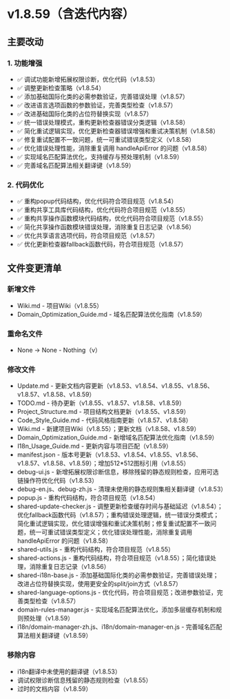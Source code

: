 # v1.8.59（含迭代内容）

## 主要改动

### 1. 功能增强

- ✅ 调试功能新增拓展权限诊断，优化代码（v1.8.53）
- ✅ 调整更新检查策略（v1.8.54）
- ✅ 添加基础国际化类的必需参数验证，完善错误处理（v1.8.57）
- ✅ 改进语言选项函数的参数验证，完善类型检查（v1.8.57）
- ✅ 改进基础国际化类的占位符替换实现（v1.8.57）
- ✅ 统一错误处理模式，重构更新检查器错误分类逻辑（v1.8.58）
- ✅ 简化重试逻辑实现，优化更新检查器错误增强和重试决策机制（v1.8.58）
- ✅ 修复重试配置不一致问题，统一可重试错误类型定义（v1.8.58）
- ✅ 优化错误处理性能，消除重复调用 handleApiError 的问题（v1.8.58）
- ✅ 实现域名匹配算法优化，支持缓存与预处理机制（v1.8.59）
- ✅ 完善域名匹配算法相关翻译键（v1.8.59）

### 2. 代码优化

- ✅ 重构popup代码结构，优化代码符合项目规范（v1.8.54）
- ✅ 重构共享工具库代码结构，优化代码符合项目规范（v1.8.55）
- ✅ 重构共享操作函数模块代码结构，优化代码符合项目规范（v1.8.55）
- ✅ 简化共享操作函数模块错误处理，消除重复日志记录（v1.8.56）
- ✅ 优化共享语言选项代码，符合项目规范（v1.8.57）
- ✅ 优化更新检查器fallback函数代码，符合项目规范（v1.8.57）

## 文件变更清单

### 新增文件

- Wiki.md - 项目Wiki（v1.8.55）
- Domain_Optimization_Guide.md - 域名匹配算法优化指南（v1.8.59）

### 重命名文件

- None → None - Nothing（v）

### 修改文件

- Update.md - 更新文档内容更新（v1.8.53、v1.8.54、v1.8.55、v1.8.56、v1.8.57、v1.8.58、v1.8.59）
- TODO.md - 待办更新（v1.8.55、v1.8.57、v1.8.58、v1.8.59）
- Project_Structure.md - 项目结构文档更新（v1.8.55、v1.8.59）
- Code_Style_Guide.md - 代码风格指南更新（v1.8.57、v1.8.58）
- Wiki.md - 新建项目Wiki（v1.8.55）；更新文档（v1.8.58、v1.8.59）
- Domain_Optimization_Guide.md - 新增域名匹配算法优化指南（v1.8.59）
- I18n_Usage_Guide.md - 更新内容与项目匹配（v1.8.59）
- manifest.json - 版本号更新（v1.8.53、v1.8.54、v1.8.55、v1.8.56、v1.8.57、v1.8.58、v1.8.59）；增加512*512图标引用（v1.8.55）
- debug-ui.js - 新增拓展权限诊断信息，移除残留的静态规则检查，应用可选链操作符优化代码（v1.8.53）
- debug-en.js、debug-zh.js - 清理未使用的静态规则集相关翻译键（v1.8.53）
- popup.js - 重构代码结构，符合项目规范（v1.8.54）
- shared-update-checker.js - 调整更新检查缓存时间与基础延迟（v1.8.54）；优化fallback函数代码（v1.8.57）；重构错误处理逻辑，统一错误分类模式；简化重试逻辑实现，优化错误增强和重试决策机制；修复重试配置不一致问题，统一可重试错误类型定义；优化错误处理性能，消除重复调用 handleApiError 的问题（v1.8.58）
- shared-utils.js - 重构代码结构，符合项目规范（v1.8.55）
- shared-actions.js - 重构代码结构，符合项目规范（v1.8.55）；简化错误处理，消除重复日志记录（v1.8.56）
- shared-i18n-base.js - 添加基础国际化类的必需参数验证，完善错误处理；改进占位符替换实现，使用更安全的split/join方式（v1.8.57）
- shared-language-options.js - 优化代码，符合项目规范；改进参数验证，完善类型检查（v1.8.57）
- domain-rules-manager.js - 实现域名匹配算法优化，添加多层缓存机制和规则预处理（v1.8.59）
- i18n/domain-manager-zh.js、i18n/domain-manager-en.js - 完善域名匹配算法相关翻译键（v1.8.59）

### 移除内容

- i18n翻译中未使用的翻译键（v1.8.53）
- 调试权限诊断信息残留的静态规则检查（v1.8.55）
- 过时的文档内容（v1.8.59）